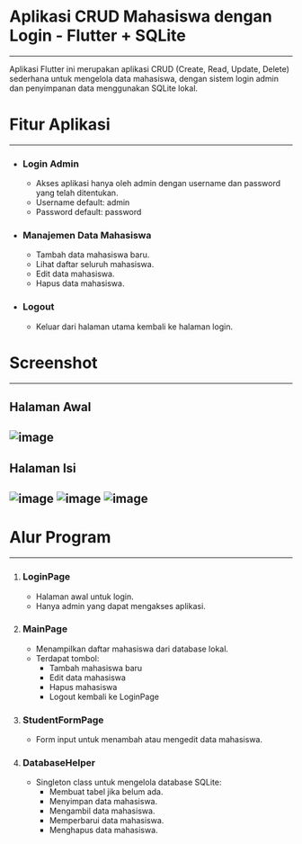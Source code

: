 # Aplikasi CRUD Mahasiswa dengan Login - Flutter + SQLite
---
Aplikasi Flutter ini merupakan aplikasi CRUD (Create, Read, Update, Delete) sederhana untuk mengelola data mahasiswa, dengan sistem login admin dan penyimpanan data menggunakan SQLite lokal.

# Fitur Aplikasi
---
- ### Login Admin
    - Akses aplikasi hanya oleh admin dengan username dan password yang telah ditentukan.
    - Username default: admin
    - Password default: password
- ### Manajemen Data Mahasiswa
    - Tambah data mahasiswa baru.
    - Lihat daftar seluruh mahasiswa.
    - Edit data mahasiswa.
    - Hapus data mahasiswa.
- ### Logout
    - Keluar dari halaman utama kembali ke halaman login.

# Screenshot
---
## Halaman Awal
![image](https://github.com/user-attachments/assets/75a9a11c-b225-4c0b-bdc6-389589cfcc0c)
---
## Halaman Isi
![image](https://github.com/user-attachments/assets/73a95198-9132-4f64-aab6-51ee1338b63e)
![image](https://github.com/user-attachments/assets/6d204c86-9efb-4433-abb4-d6e741a4dad1)
![image](https://github.com/user-attachments/assets/b4a6d2f3-54f3-462a-bb72-746d5f29e36d)
---
# Alur Program
---
1. ### LoginPage
    - Halaman awal untuk login.
    - Hanya admin yang dapat mengakses aplikasi.
2. ### MainPage
    - Menampilkan daftar mahasiswa dari database lokal.
    - Terdapat tombol:
       - Tambah mahasiswa baru
       - Edit data mahasiswa
       - Hapus mahasiswa
       - Logout kembali ke LoginPage
3. ### StudentFormPage
     - Form input untuk menambah atau mengedit data mahasiswa.
4. ### DatabaseHelper
     - Singleton class untuk mengelola database SQLite:
        - Membuat tabel jika belum ada.
        - Menyimpan data mahasiswa.
        - Mengambil data mahasiswa.
        - Memperbarui data mahasiswa.
        - Menghapus data mahasiswa.
